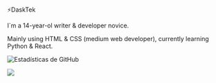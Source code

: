 ⚡DaskTek

I`m a 14-year-ol writer & developer novice.

Mainly using HTML & CSS (medium web developer), currently learning Python & React.

![Estadísticas de GitHub](https://github-readme-stats.vercel.app/api?username=Daskyt004&show_icons=true&theme=cobalt)
<p float="left">
  <img src="https://github-readme-stats.vercel.app/api/top-langs/?username=Daskyt004&theme=tokyonight">
</p>

